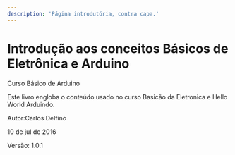 ```yaml
---
description: 'Página introdutória, contra capa.'
---
```


# Introdução aos conceitos Básicos de Eletrônica e Arduino

Curso Básico de Arduino

Este livro engloba o conteúdo usado no curso Basicão da Eletronica e Hello World Arduindo.

Autor:Carlos Delfino

10 de jul de 2016

Versão: 1.0.1

